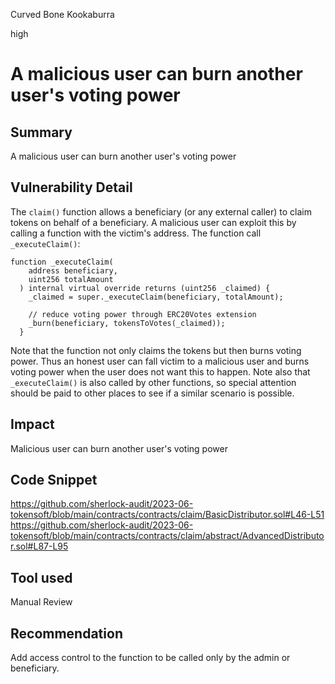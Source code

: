 Curved Bone Kookaburra

high

# A malicious user can burn another user's  voting power

## Summary

A malicious user can burn another user's  voting power

## Vulnerability Detail

The `claim()` function allows a beneficiary (or any external caller) to claim tokens on behalf of a beneficiary. A malicious user can exploit this by calling a function with the victim's address. The function call `_executeClaim()`:

```solidity
function _executeClaim(
    address beneficiary,
    uint256 totalAmount
  ) internal virtual override returns (uint256 _claimed) {
    _claimed = super._executeClaim(beneficiary, totalAmount);

    // reduce voting power through ERC20Votes extension
    _burn(beneficiary, tokensToVotes(_claimed));
  }
```

Note that the function not only claims the tokens but then burns voting power. 
Thus an honest user can fall victim to a malicious user and burns voting power when the user does not want this to happen. 
Note also that `_executeClaim()` is also called by other functions, so special attention should be paid to other places to see if a similar scenario is possible.

## Impact

Мalicious user can burn another user's  voting power

## Code Snippet

https://github.com/sherlock-audit/2023-06-tokensoft/blob/main/contracts/contracts/claim/BasicDistributor.sol#L46-L51
https://github.com/sherlock-audit/2023-06-tokensoft/blob/main/contracts/contracts/claim/abstract/AdvancedDistributor.sol#L87-L95

## Tool used

Manual Review

## Recommendation

Add access control to the function to be called only by the admin or beneficiary.